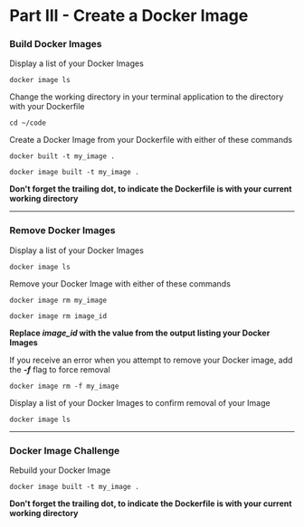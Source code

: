 # Part III - Create a Docker Image

### Build Docker Images

Display a list of your Docker Images

`docker image ls`



Change the working directory in your terminal application to the directory with your Dockerfile

`cd ~/code`



Create a Docker Image from your Dockerfile with either of these commands

`docker built -t my_image .`

`docker image built -t my_image .`

**Don't forget the trailing dot, to indicate the Dockerfile is with your current working directory**



------



### Remove Docker Images

Display a list of your Docker Images

`docker image ls`



Remove your Docker Image with either of these commands

`docker image rm my_image`

`docker image rm image_id` 

**Replace *image_id* with the value from the output listing your Docker Images**



If you receive an error when you attempt to remove your Docker image, add the ***-f*** flag to force removal

`docker image rm -f my_image`



Display a list of your Docker Images to confirm removal of your Image

`docker image ls`



------



### Docker Image Challenge

Rebuild your Docker Image

`docker image built -t my_image .`

**Don't forget the trailing dot, to indicate the Dockerfile is with your current working directory**